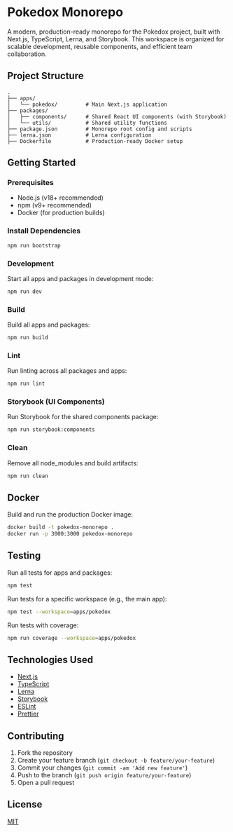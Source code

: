 # Pokedox Monorepo

A modern, production-ready monorepo for the Pokedox project, built with Next.js, TypeScript, Lerna, and Storybook. This workspace is organized for scalable development, reusable components, and efficient team collaboration.

## Project Structure

```
.
├── apps/
│   └── pokedox/         # Main Next.js application
├── packages/
│   ├── components/      # Shared React UI components (with Storybook)
│   └── utils/           # Shared utility functions
├── package.json         # Monorepo root config and scripts
├── lerna.json           # Lerna configuration
├── Dockerfile           # Production-ready Docker setup
```

## Getting Started

### Prerequisites
- Node.js (v18+ recommended)
- npm (v9+ recommended)
- Docker (for production builds)

### Install Dependencies
```sh
npm run bootstrap
```

### Development
Start all apps and packages in development mode:
```sh
npm run dev
```

### Build
Build all apps and packages:
```sh
npm run build
```

### Lint
Run linting across all packages and apps:
```sh
npm run lint
```

### Storybook (UI Components)
Run Storybook for the shared components package:
```sh
npm run storybook:components
```

### Clean
Remove all node_modules and build artifacts:
```sh
npm run clean
```

## Docker
Build and run the production Docker image:
```sh
docker build -t pokedox-monorepo .
docker run -p 3000:3000 pokedox-monorepo
```

## Testing
Run all tests for apps and packages:
```sh
npm test
```

Run tests for a specific workspace (e.g., the main app):
```sh
npm test --workspace=apps/pokedox
```

Run tests with coverage:
```sh
npm run coverage --workspace=apps/pokedox
```

## Technologies Used
- [Next.js](https://nextjs.org/)
- [TypeScript](https://www.typescriptlang.org/)
- [Lerna](https://lerna.js.org/)
- [Storybook](https://storybook.js.org/)
- [ESLint](https://eslint.org/)
- [Prettier](https://prettier.io/)

## Contributing
1. Fork the repository
2. Create your feature branch (`git checkout -b feature/your-feature`)
3. Commit your changes (`git commit -am 'Add new feature'`)
4. Push to the branch (`git push origin feature/your-feature`)
5. Open a pull request

## License
[MIT](LICENSE)
